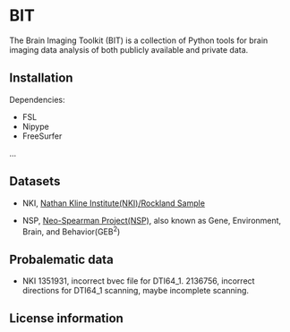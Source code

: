 # BIT

The Brain Imaging Toolkit (BIT) is a collection of Python tools for brain imaging data analysis of both publicly available and private data.

## Installation

Dependencies:

* FSL
* Nipype
* FreeSurfer

...

## Datasets

* NKI, [Nathan Kline Institute(NKI)/Rockland Sample](http://fcon_1000.projects.nitrc.org/indi/pro/nki.html)

* NSP, [Neo-Spearman Project(NSP)](http://www.brainactivityatlas.org/about-baa/overview/), also known as Gene, Environment, Brain, and Behavior(GEB<sup>2</sup>)

## Probalematic data

* NKI
	1351931, incorrect bvec file for DTI64_1.
	2136756, incorrect directions for DTI64_1 scanning, maybe incomplete scanning.

## License information


